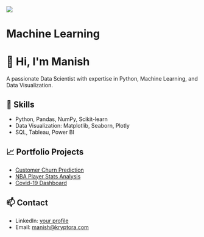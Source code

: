 <img src="hacker3.gif" />

# Machine Learning
# 👋 Hi, I'm Manish
A passionate Data Scientist with expertise in Python, Machine Learning, and Data Visualization.

## 🔧 Skills
- Python, Pandas, NumPy, Scikit-learn
- Data Visualization: Matplotlib, Seaborn, Plotly
- SQL, Tableau, Power BI

## 📈 Portfolio Projects
- [Customer Churn Prediction](https://github.com/yourname/churn-prediction)
- [NBA Player Stats Analysis](https://github.com/yourname/nba-data-analysis)
- [Covid-19 Dashboard](https://github.com/yourname/covid-dashboard)

## 📫 Contact
- LinkedIn: [your profile](https://www.linkedin.com/in/manish-kumar-b7b25755/)
- Email: manish@kryptora.com 

